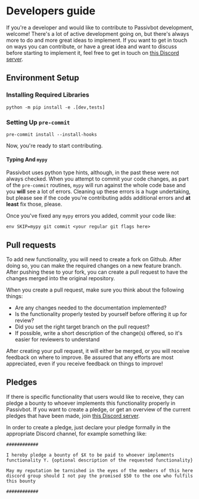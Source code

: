 # Developers guide

If you're a developer and would like to contribute to Passivbot development, welcome!
There's a lot of active development going on, but there's always more to do and more great ideas to
implement. If you want to get in touch on ways you can contribute, or have a great idea and want to discuss
before starting to implement it, feel free to get in touch on [this Discord server](https://discord.gg/QAF2H2UmzZ).

## Environment Setup

### Installing Required Libraries
```
python -m pip install -e .[dev,tests]
```

### Setting Up ``pre-commit``
```
pre-commit install --install-hooks
```

Now, you're ready to start contributing.

#### Typing And ``mypy``

Passivbot uses python type hints, although, in the past these were not always checked.
When you attempt to commit your code changes, as part of the ``pre-commit`` routines,
``mypy`` will run against the whole code base and you **will** see a lot of errors.
Cleaning up these errors is a huge undertaking, but please see if the code you're
contributing adds additional errors and **at least** fix those, please.

Once you've fixed any ``mypy`` errors you added, commit your code like:
```
env SKIP=mypy git commit <your regular git flags here>
```

## Pull requests

To add new functionality, you will need to create a fork on Github. After doing so, you can make the required changes
on a new feature branch. After pushing these to your fork, you can create a pull request to have the changes merged
into the original repository.

When you create a pull request, make sure you think about the following things:

* Are any changes needed to the documentation implemented?
* Is the functionality properly tested by yourself before offering it up for review?
* Did you set the right target branch on the pull request?
* If possible, write a short description of the change(s) offered, so it's easier for reviewers to understand

After creating your pull request, it will either be merged, or you will receive feedback on where to improve. Be
assured that any efforts are most appreciated, even if you receive feedback on things to improve!

## Pledges

If there is specific functionality that users would like to receive, they can pledge a bounty to whoever implements
this functionality properly in Passivbot. If you want to create a pledge, or get an overview of the current pledges
that have been made, join [this Discord server](https://discord.gg/QAF2H2UmzZ).

In order to create a pledge, just declare your pledge formally in the appropriate Discord channel, for example something like:

```
############

I hereby pledge a bounty of $X to be paid to whoever implements functionality Y. {optional description of the requested functionality}

May my reputation be tarnished in the eyes of the members of this here discord group should I not pay the promised $50 to the one who fulfils this bounty

############
```
